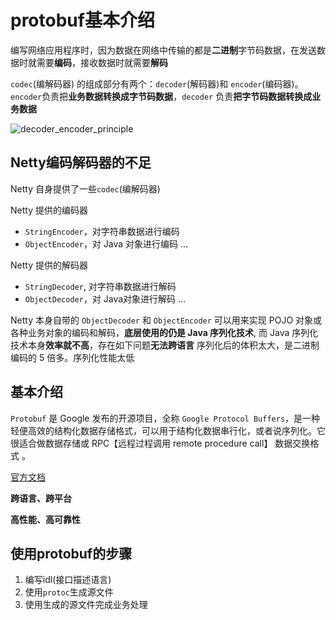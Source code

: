 # protobuf基本介绍
编写网络应用程序时，因为数据在网络中传输的都是**二进制**字节码数据，在发送数据时就需要**编码**，接收数据时就需要**解码**

`codec`(编解码器) 的组成部分有两个：`decoder`(解码器)和 `encoder`(编码器)。`encoder`负责把**业务数据转换成字节码数据**，`decoder` 负责**把字节码数据转换成业务数据**

![decoder_encoder_principle](/assets/decoder_encoder_principle.jpg)

## Netty编码解码器的不足
Netty 自身提供了一些`codec`(编解码器)

Netty 提供的编码器
* `StringEncoder`，对字符串数据进行编码
* `ObjectEncoder`，对 Java 对象进行编码
...

Netty 提供的解码器
* `StringDecoder`, 对字符串数据进行解码
* `ObjectDecoder`，对 Java对象进行解码
...

Netty 本身自带的 `ObjectDecoder` 和 `ObjectEncoder` 可以用来实现 POJO 对象或各种业务对象的编码和解码，**底层使用的仍是 Java 序列化技术**,  而 Java 序列化技术本身**效率就不高**，存在如下问题**无法跨语言**
序列化后的体积太大，是二进制编码的 5 倍多。序列化性能太低

## 基本介绍
`Protobuf` 是 Google 发布的开源项目，全称 `Google Protocol Buffers`，是一种轻便高效的结构化数据存储格式，可以用于结构化数据串行化，或者说序列化。它很适合做数据存储或 RPC【远程过程调用  remote procedure call】 数据交换格式 。

[官方文档](https://developers.google.com/protocol-buffers/docs/proto)

**跨语言、跨平台**

**高性能、高可靠性**

## 使用protobuf的步骤
1. 编写idl(接口描述语言)
2. 使用`protoc`生成源文件
3. 使用生成的源文件完成业务处理
